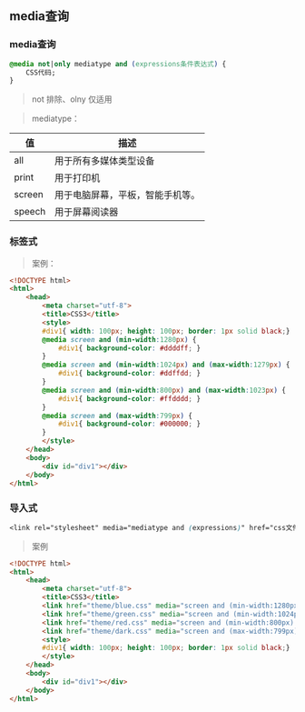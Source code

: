 ## media查询

### media查询

```css
@media not|only mediatype and (expressions条件表达式) {
    CSS代码;
}
```

> not 排除、olny 仅适用

> mediatype：

| 值      | 描述               |
| ------ | ---------------- |
| all    | 用于所有多媒体类型设备      |
| print  | 用于打印机            |
| screen | 用于电脑屏幕，平板，智能手机等。 |
| speech | 用于屏幕阅读器          |

### 标签式



> 案例：

```html
<!DOCTYPE html>
<html>
    <head>
        <meta charset="utf-8">
        <title>CSS3</title>
        <style>
        #div1{ width: 100px; height: 100px; border: 1px solid black;}
        @media screen and (min-width:1280px) {
            #div1{ background-color: #ddddff; }
        }
        @media screen and (min-width:1024px) and (max-width:1279px) {
            #div1{ background-color: #ddffdd; }
        }
        @media screen and (min-width:800px) and (max-width:1023px) {
            #div1{ background-color: #ffdddd; }
        }
        @media screen and (max-width:799px) {
            #div1{ background-color: #000000; }
        }
        </style>
    </head>
    <body>
        <div id="div1"></div>
    </body>
</html>
```

### 导入式

```css
<link rel="stylesheet" media="mediatype and (expressions)" href="css文件路径">
```

> 案例

```html
<!DOCTYPE html>
<html>
    <head>
        <meta charset="utf-8">
        <title>CSS3</title>
        <link href="theme/blue.css" media="screen and (min-width:1280px)" rel="stylesheet" />
        <link href="theme/green.css" media="screen and (min-width:1024px) and (max-width:1279px)" rel="stylesheet" />
        <link href="theme/red.css" media="screen and (min-width:800px) and (max-width:1023px)" rel="stylesheet" />
        <link href="theme/dark.css" media="screen and (max-width:799px)" rel="stylesheet" />
        <style>
        #div1{ width: 100px; height: 100px; border: 1px solid black;}
        </style>
    </head>
    <body>
        <div id="div1"></div>
    </body>
</html>
```
